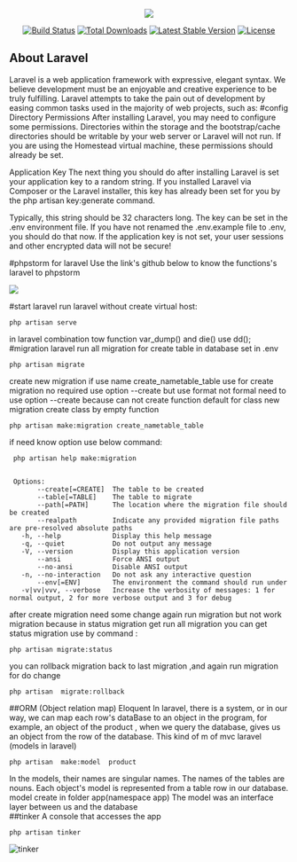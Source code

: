 <p align="center"><img src="https://laravel.com/assets/img/components/logo-laravel.svg"></p>

<p align="center">
<a href="https://travis-ci.org/laravel/framework"><img src="https://travis-ci.org/laravel/framework.svg" alt="Build Status"></a>
<a href="https://packagist.org/packages/laravel/framework"><img src="https://poser.pugx.org/laravel/framework/d/total.svg" alt="Total Downloads"></a>
<a href="https://packagist.org/packages/laravel/framework"><img src="https://poser.pugx.org/laravel/framework/v/stable.svg" alt="Latest Stable Version"></a>
<a href="https://packagist.org/packages/laravel/framework"><img src="https://poser.pugx.org/laravel/framework/license.svg" alt="License"></a>
</p>

## About Laravel

Laravel is a web application framework with expressive, elegant syntax. We believe development must be an enjoyable and creative experience to be truly fulfilling. Laravel attempts to take the pain out of development by easing common tasks used in the majority of web projects, such as:
#config
Directory Permissions
After installing Laravel, you may need to configure some permissions. Directories within the  storage and the bootstrap/cache directories should be writable by your web server or Laravel will not run. If you are using the Homestead virtual machine, these permissions should already be set.

Application Key
The next thing you should do after installing Laravel is set your application key to a random string. If you installed Laravel via Composer or the Laravel installer, this key has already been set for you by the php artisan key:generate command.

Typically, this string should be 32 characters long. The key can be set in the .env environment file. If you have not renamed the .env.example file to .env, you should do that now. If the application key is not set, your user sessions and other encrypted data will not be secure!


#phpstorm for laravel
Use the link's github below to know the functions's laravel to phpstorm
<p><a href="https://github.com/barryvdh/laravel-ide-helper"><img  src="https://img.shields.io/badge/download-github-green.svg" style="display: inline;"></a>
</p>

#start laravel
run laravel without create virtual host:
```
php artisan serve
```
in laravel combination tow function var_dump() and die() use dd();
#migration  laravel
run all migration for create table in database set in .env
```
php artisan migrate
```
create new migration
if use name create_nametable_table use for create migration no required use option --create but use format not formal need to use option --create because
can not create function default for class new migration create class by empty  function
```
php artisan make:migration create_nametable_table
```
if need know option use  below command:
```
 php artisan help make:migration
 
 
 Options:
       --create[=CREATE]  The table to be created
       --table[=TABLE]    The table to migrate
       --path[=PATH]      The location where the migration file should be created
       --realpath         Indicate any provided migration file paths are pre-resolved absolute paths
   -h, --help             Display this help message
   -q, --quiet            Do not output any message
   -V, --version          Display this application version
       --ansi             Force ANSI output
       --no-ansi          Disable ANSI output
   -n, --no-interaction   Do not ask any interactive question
       --env[=ENV]        The environment the command should run under
   -v|vv|vvv, --verbose   Increase the verbosity of messages: 1 for normal output, 2 for more verbose output and 3 for debug

```
after create migration need some change again run migration but not work migration because in status migration get run all migration 
you can get status migration use by command :
```
php artisan migrate:status
```
you can rollback migration back to last migration ,and again run migration for do change 
```
php artisan  migrate:rollback 
```
##ORM (Object relation map) Eloquent
In laravel, there is a system, or in our way, we can map each row's dataBase to an object in the program, for example, 
an object of the product , when we query the database, gives us an object from the row of the database.
This kind of m of mvc laravel (models in laravel)
```
php artisan  make:model  product
```
In the models, their names are singular names. The names of the tables are nouns.
 Each object's model is represented from a table row in our database.
 model create in folder app(namespace app)
The model was an interface layer between us and the database   
   ##tinker
A console that accesses the app   
   ```
   php artisan tinker
   ```
   <img src="https://shop.apachish.com/img/tinker.jpg" alt="tinker"/>